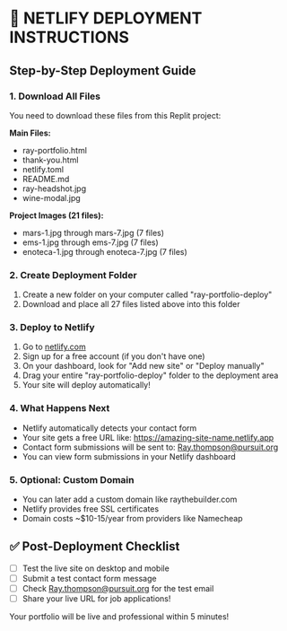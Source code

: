 # 🚀 NETLIFY DEPLOYMENT INSTRUCTIONS

## Step-by-Step Deployment Guide

### 1. Download All Files
You need to download these files from this Replit project:

**Main Files:**
- ray-portfolio.html
- thank-you.html
- netlify.toml
- README.md
- ray-headshot.jpg
- wine-modal.jpg

**Project Images (21 files):**
- mars-1.jpg through mars-7.jpg (7 files)
- ems-1.jpg through ems-7.jpg (7 files) 
- enoteca-1.jpg through enoteca-7.jpg (7 files)

### 2. Create Deployment Folder
1. Create a new folder on your computer called "ray-portfolio-deploy"
2. Download and place all 27 files listed above into this folder

### 3. Deploy to Netlify
1. Go to [netlify.com](https://netlify.com)
2. Sign up for a free account (if you don't have one)
3. On your dashboard, look for "Add new site" or "Deploy manually"
4. Drag your entire "ray-portfolio-deploy" folder to the deployment area
5. Your site will deploy automatically!

### 4. What Happens Next
- Netlify automatically detects your contact form
- Your site gets a free URL like: https://amazing-site-name.netlify.app
- Contact form submissions will be sent to: Ray.thompson@pursuit.org
- You can view form submissions in your Netlify dashboard

### 5. Optional: Custom Domain
- You can later add a custom domain like raythebuilder.com
- Netlify provides free SSL certificates
- Domain costs ~$10-15/year from providers like Namecheap

## ✅ Post-Deployment Checklist
- [ ] Test the live site on desktop and mobile
- [ ] Submit a test contact form message
- [ ] Check Ray.thompson@pursuit.org for the test email
- [ ] Share your live URL for job applications!

Your portfolio will be live and professional within 5 minutes!